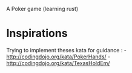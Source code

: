 A Poker game (learning rust)

# Inspirations
Trying to implement theses kata for guidance : 
    - http://codingdojo.org/kata/PokerHands/
    - http://codingdojo.org/kata/TexasHoldEm/
